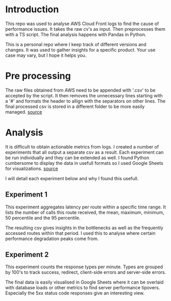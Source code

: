 # Introduction

This repo was used to analyse AWS Cloud Front logs to find the cause of performance issues.
It takes the raw cv's as input. Then preprocesses them with a TS script. The final analysis happens with Pandas in Python.

This is a personal repo where I keep track of different versions and changes. It was used to gather insights for a specific product. Your use case may vary, but I hope it helps you.

# Pre processing

The raw files obtained from AWS need to be appended with '.csv' to be accepted by the script. It then removes the unnecessary lines starting with a '#' and formats the header to allign with the separators on other lines. The final processed csv is stored in a different folder to be more easily managed. [source](./transformer.ts)

# Analysis

It is difficult to obtain actionable metrics from logs. I created a number of experiments that all output a separate csv as a result. Each experiment can be run individually and they can be extended as well. I found Python cumbersome to display the data in usefull formats so I used Google Sheets for visualizations. [source](./analysis.py)

I will detail each experiment below and why I found this usefull.

## Experiment 1

This experiment aggregates latency per route within a specific time range. It lists the number of calls this route received, the mean, maximum, minimum, 50 percentile and the 95 percentile. 

The resulting csv gives insights in the bottlenecks as well as the frequently accessed routes within that period. I used this to analyse where certain performance degradation peaks come from.

## Experiment 2

This experiment counts the response types per minute. Types are grouped by 100's to track success, redirect, client-side errors and server-side errors. 

The final data is easily visualised in Google Sheets where it can be overlaid with database loads or other metrics to find server performance tipovers. Especially the 5xx status code responses give an interesting view.

